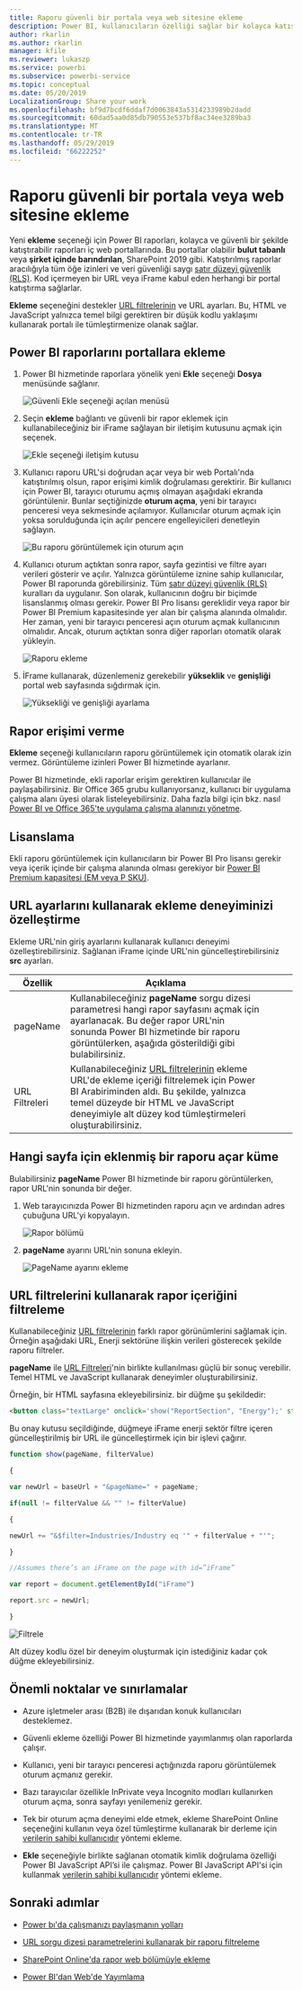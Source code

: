 ```yaml
---
title: Raporu güvenli bir portala veya web sitesine ekleme
description: Power BI, kullanıcıların özelliği sağlar bir kolayca katıştırır ve güvenli iç web portalı raporları eklemek.
author: rkarlin
ms.author: rkarlin
manager: kfile
ms.reviewer: lukaszp
ms.service: powerbi
ms.subservice: powerbi-service
ms.topic: conceptual
ms.date: 05/20/2019
LocalizationGroup: Share your work
ms.openlocfilehash: bf9d7bcdf6ddaf7d0063843a5314233989b2dadd
ms.sourcegitcommit: 60dad5aa0d85db790553e537bf8ac34ee3289ba3
ms.translationtype: MT
ms.contentlocale: tr-TR
ms.lasthandoff: 05/29/2019
ms.locfileid: "66222252"
---
```

# <a name="embed-a-report-in-a-secure-portal-or-website"></a>Raporu güvenli bir portala veya web sitesine ekleme

Yeni **ekleme** seçeneği için Power BI raporları, kolayca ve güvenli bir şekilde katıştırabilir raporları iç web portallarında. Bu portallar olabilir **bulut tabanlı** veya **şirket içinde barındırılan**, SharePoint 2019 gibi. Katıştırılmış raporlar aracılığıyla tüm öğe izinleri ve veri güvenliği saygı [satır düzeyi güvenlik (RLS)](service-admin-rls.md). Kod içermeyen bir URL veya iFrame kabul eden herhangi bir portal katıştırma sağlarlar. 

**Ekleme** seçeneğini destekler [URL filtrelerinin](service-url-filters.md) ve URL ayarları. Bu, HTML ve JavaScript yalnızca temel bilgi gerektiren bir düşük kodlu yaklaşımı kullanarak portalı ile tümleştirmenize olanak sağlar.

## <a name="how-to-embed-power-bi-reports-into-portals"></a>Power BI raporlarını portallara **ekleme**

1. Power BI hizmetinde raporlara yönelik yeni **Ekle** seçeneği **Dosya** menüsünde sağlanır.

    ![Güvenli Ekle seçeneği açılan menüsü](media/service-embed-secure/secure-embed-drop-down-menu.png)

2. Seçin **ekleme** bağlantı ve güvenli bir rapor eklemek için kullanabileceğiniz bir iFrame sağlayan bir iletişim kutusunu açmak için seçenek.

    ![Ekle seçeneği iletişim kutusu](media/service-embed-secure/secure-embed-code-dialog.png)

3. Kullanıcı raporu URL'si doğrudan açar veya bir web Portalı'nda katıştırılmış olsun, rapor erişimi kimlik doğrulaması gerektirir. Bir kullanıcı için Power BI, tarayıcı oturumu açmış olmayan aşağıdaki ekranda görüntülenir. Bunlar seçtiğinizde **oturum açma**, yeni bir tarayıcı penceresi veya sekmesinde açılamıyor. Kullanıcılar oturum açmak için yoksa sorulduğunda için açılır pencere engelleyicileri denetleyin sağlayın.

    ![Bu raporu görüntülemek için oturum açın](media/service-embed-secure/secure-embed-sign-in.png)

4. Kullanıcı oturum açtıktan sonra rapor, sayfa gezintisi ve filtre ayarı verileri gösterir ve açılır. Yalnızca görüntüleme iznine sahip kullanıcılar, Power BI raporunda görebilirsiniz. Tüm [satır düzeyi güvenlik (RLS)](service-admin-rls.md) kuralları da uygulanır. Son olarak, kullanıcının doğru bir biçimde lisanslanmış olması gerekir. Power BI Pro lisansı gereklidir veya rapor bir Power BI Premium kapasitesinde yer alan bir çalışma alanında olmalıdır. Her zaman, yeni bir tarayıcı penceresi açın oturum açmak kullanıcının olmalıdır. Ancak, oturum açtıktan sonra diğer raporları otomatik olarak yükleyin.

    ![Raporu ekleme](media/service-embed-secure/secure-embed-report.png)

5. İFrame kullanarak, düzenlemeniz gerekebilir **yükseklik** ve **genişliği** portal web sayfasında sığdırmak için.

    ![Yüksekliği ve genişliği ayarlama](media/service-embed-secure/secure-embed-size.png)

## <a name="granting-report-access"></a>Rapor erişimi verme

**Ekleme** seçeneği kullanıcıların raporu görüntülemek için otomatik olarak izin vermez. Görüntüleme izinleri Power BI hizmetinde ayarlanır.

Power BI hizmetinde, ekli raporlar erişim gerektiren kullanıcılar ile paylaşabilirsiniz. Bir Office 365 grubu kullanıyorsanız, kullanıcı bir uygulama çalışma alanı üyesi olarak listeleyebilirsiniz. Daha fazla bilgi için bkz. nasıl [Power BI ve Office 365'te uygulama çalışma alanınızı yönetme](service-manage-app-workspace-in-power-bi-and-office-365.md).

## <a name="licensing"></a>Lisanslama

Ekli raporu görüntülemek için kullanıcıların bir Power BI Pro lisansı gerekir veya içerik içinde bir çalışma alanında olması gerekiyor bir [Power BI Premium kapasitesi (EM veya P SKU)](service-admin-premium-purchase.md).

## <a name="customize-your-embed-experience-using-url-settings"></a>URL ayarlarını kullanarak ekleme deneyiminizi özelleştirme

Ekleme URL'nin giriş ayarlarını kullanarak kullanıcı deneyimi özelleştirebilirsiniz. Sağlanan iFrame içinde URL'nin güncelleştirebilirsiniz **src** ayarları.

| Özellik  | Açıklama  |  |  |  |
|--------------|-----------------------------------------------------------------------------------------------------------------------------------------------------------------------------------------------------------------------|---|---|---|
| pageName  | Kullanabileceğiniz **pageName** sorgu dizesi parametresi hangi rapor sayfasını açmak için ayarlanacak. Bu değer rapor URL'nin sonunda Power BI hizmetinde bir raporu görüntülerken, aşağıda gösterildiği gibi bulabilirsiniz. |  |  |  |
| URL Filtreleri  | Kullanabileceğiniz [URL filtrelerinin](service-url-filters.md) ekleme URL'de ekleme içeriği filtrelemek için Power BI Arabiriminden aldı. Bu şekilde, yalnızca temel düzeyde bir HTML ve JavaScript deneyimiyle alt düzey kod tümleştirmeleri oluşturabilirsiniz.  |  |  |  |

## <a name="set-which-page-opens-for-an-embedded-report"></a>Hangi sayfa için eklenmiş bir raporu açar küme 

Bulabilirsiniz **pageName** Power BI hizmetinde bir raporu görüntülerken, rapor URL'nin sonunda bir değer.

1. Web tarayıcınızda Power BI hizmetinden raporu açın ve ardından adres çubuğuna URL'yi kopyalayın.

    ![Rapor bölümü](media/service-embed-secure/secure-embed-report-section.png)

2. **pageName** ayarını URL'nin sonuna ekleyin.

    ![PageName ayarını ekleme](media/service-embed-secure/secure-embed-append-page-name.png)

## <a name="filter-report-content-using-url-filters"></a>URL filtrelerini kullanarak rapor içeriğini filtreleme 

Kullanabileceğiniz [URL filtrelerinin](service-url-filters.md) farklı rapor görünümlerini sağlamak için. Örneğin aşağıdaki URL, Enerji sektörüne ilişkin verileri gösterecek şekilde raporu filtreler.

**pageName** ile [URL Filtreleri](service-url-filters.md)'nin birlikte kullanılması güçlü bir sonuç verebilir. Temel HTML ve JavaScript kullanarak deneyimler oluşturabilirsiniz.

Örneğin, bir HTML sayfasına ekleyebilirsiniz. bir düğme şu şekildedir:

```html
<button class="textLarge" onclick='show("ReportSection", "Energy");' style="display: inline-block;">Show Energy</button>
```

Bu onay kutusu seçildiğinde, düğmeye iFrame enerji sektör filtre içeren güncelleştirilmiş bir URL ile güncelleştirmek için bir işlevi çağırır.

```javascript
function show(pageName, filterValue)

{

var newUrl = baseUrl + "&pageName=" + pageName;

if(null != filterValue && "" != filterValue)

{

newUrl += "&$filter=Industries/Industry eq '" + filterValue + "'";

}

//Assumes there’s an iFrame on the page with id=”iFrame”

var report = document.getElementById("iFrame")

report.src = newUrl;

}
```

![Filtrele](media/service-embed-secure/secure-embed-filter.png)

Alt düzey kodlu özel bir deneyim oluşturmak için istediğiniz kadar çok düğme ekleyebilirsiniz. 

## <a name="considerations-and-limitations"></a>Önemli noktalar ve sınırlamalar

* Azure işletmeler arası (B2B) ile dışarıdan konuk kullanıcıları desteklemez.

* Güvenli ekleme özelliği Power BI hizmetinde yayımlanmış olan raporlarda çalışır.

* Kullanıcı, yeni bir tarayıcı penceresi açtığınızda raporu görüntülemek oturum açmanız gerekir.

* Bazı tarayıcılar özellikle InPrivate veya Incognito modları kullanırken oturum açma, sonra sayfayı yenilemeniz gerekir.

* Tek bir oturum açma deneyimi elde etmek, ekleme SharePoint Online seçeneğini kullanın veya özel tümleştirme kullanarak bir derleme için [verilerin sahibi kullanıcıdır](developer/embed-sample-for-your-organization.md) yöntemi ekleme. 

* **Ekle** seçeneğiyle birlikte sağlanan otomatik kimlik doğrulama özelliği Power BI JavaScript API’si ile çalışmaz. Power BI JavaScript API'si için kullanmak [verilerin sahibi kullanıcıdır](developer/embed-sample-for-your-organization.md) yöntemi ekleme. 

## <a name="next-steps"></a>Sonraki adımlar

* [Power bı'da çalışmanızı paylaşmanın yolları](service-how-to-collaborate-distribute-dashboards-reports.md)

* [URL sorgu dizesi parametrelerini kullanarak bir raporu filtreleme](service-url-filters.md)

* [SharePoint Online'da rapor web bölümüyle ekleme](service-embed-report-spo.md)

* [Power BI'dan Web'de Yayımlama](service-publish-to-web.md)